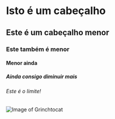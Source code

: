 # Isto é um cabeçalho
## Este é um cabeçalho menor
### Este também é menor
#### Menor ainda
##### Ainda consigo diminuir mais
###### Este é o limite!

![Image of Grinchtocat](https://octodex.github.com/images/grinchtocat.gif)
